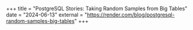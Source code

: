 +++
title = "PostgreSQL Stories: Taking Random Samples from Big Tables"
date = "2024-06-13"
external = "https://render.com/blog/postgresql-random-samples-big-tables"
+++

